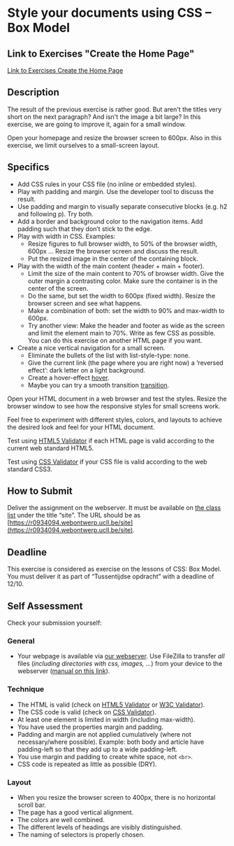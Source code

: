 # Style your documents using CSS – Box Model

## Link to Exercises "Create the Home Page"
[Link to Exercises Create the Home Page](https://github.com/UCLL-Frontend/oefeningen-frontend-deel1/blob/main/week-02-create-the-homepage-of-your-static-website.md)

## Description

The result of the previous exercise is rather good. But aren't the titles very short on the next paragraph? And isn't the image a bit large? In this exercise, we are going to improve it, again for a small window.

Open your homepage and resize the browser screen to 600px. Also in this exercise, we limit ourselves to a small-screen layout.

## Specifics

- Add CSS rules in your CSS file (no inline or embedded styles).
- Play with padding and margin. Use the developer tool to discuss the result.
- Use padding and margin to visually separate consecutive blocks (e.g. h2 and following p). Try both.
- Add a border and background color to the navigation items. Add padding such that they don’t stick to the edge.
- Play with width in CSS. Examples:
  - Resize figures to full browser width, to 50% of the browser width, 600px … Resize the browser screen and discuss the result.
  - Put the resized image in the center of the containing block.
- Play with the width of the main content (header + main + footer).
  - Limit the size of the main content to 70% of browser width. Give the outer margin a contrasting color. Make sure the container is in the center of the screen.
  - Do the same, but set the width to 600px (fixed width). Resize the browser screen and see what happens.
  - Make a combination of both: set the width to 90% and max-width to 600px.
  - Try another view: Make the header and footer as wide as the screen and limit the element main to 70%. Write as few CSS as possible. You can do this exercise on another HTML page if you want.
- Create a nice vertical navigation for a small screen.
  - Eliminate the bullets of the list with list-style-type: none.
  - Give the current link (the page where you are right now) a ‘reversed effect’: dark letter on a light background.
  - Create a hover-effect [hover](https://developer.mozilla.org/en-US/docs/Web/CSS/:hover).
  - Maybe you can try a smooth transition [transition](https://developer.mozilla.org/en-US/docs/Web/CSS/transition).

Open your HTML document in a web browser and test the styles. Resize the browser window to see how the responsive styles for small screens work.

Feel free to experiment with different styles, colors, and layouts to achieve the desired look and feel for your HTML document.

Test using [HTML5 Validator](https://html5.validator.nu/) if each HTML page is valid according to the current web standard HTML5.

Test using [CSS Validator](https://jigsaw.w3.org/css-validator/) if your CSS file is valid according to the web standard CSS3.

## How to Submit

Deliver the assignment on the webserver. It must be available on [the class list](https://webontwerp.ucll.be/Ti-Front-end/reeksen/reeksoverzicht.html) under the title “site”. The URL should be as [https://r0934094.webontwerp.ucll.be/site](https://r0934094.webontwerp.ucll.be/site).

## Deadline

This exercise is considered as exercise on the lessons of CSS: Box Model. You must deliver it as part of “Tussentijdse opdracht” with a deadline of 12/10.

## Self Assessment

Check your submission yourself:

### General
- Your webpage is available via [our webserver](https://webontwerp.ucll.be/Ti-Front-end/reeksen/reeksoverzicht.html). Use FileZilla to transfer *all* files (*including directories with css, images, ...*) from your device to the webserver ([manual on this link](https://frontend.webontwerp.ucll.be/HTML_basispg/#FTP-(File-Transfer-Protocol))). 

### Technique

- The HTML is valid (check on [HTML5 Validator](https://html5.validator.nu/) or [W3C Validator](https://validator.w3.org/)).
- The CSS code is valid (check on [CSS Validator](https://jigsaw.w3.org/css-validator/)).
- At least one element is limited in width (including max-width).
- You have used the properties margin and padding.
- Padding and margin are not applied cumulatively (where not necessary/where possible). Example: both body and article have padding-left so that they add up to a wide padding-left.
- You use margin and padding to create white space, not `<br>`.
- CSS code is repeated as little as possible (DRY).

### Layout

- When you resize the browser screen to 400px, there is no horizontal scroll bar.
- The page has a good vertical alignment.
- The colors are well combined.
- The different levels of headings are visibly distinguished.
- The naming of selectors is properly chosen.
